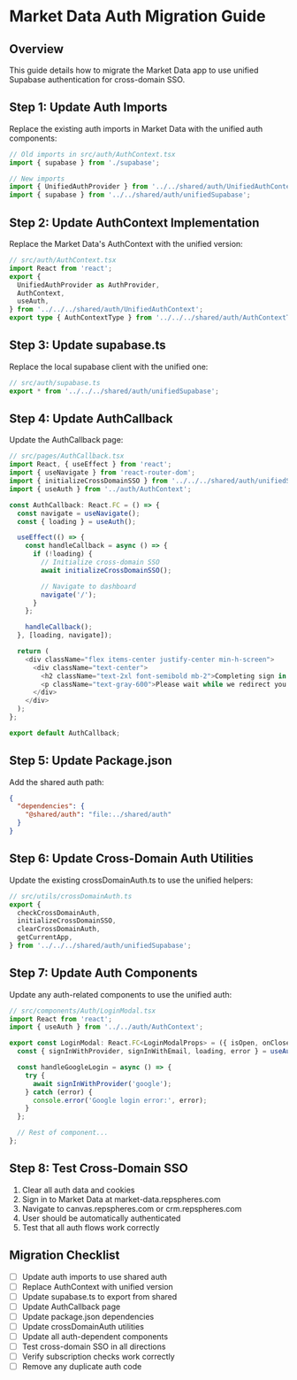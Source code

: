 # Market Data Auth Migration Guide

## Overview

This guide details how to migrate the Market Data app to use unified Supabase authentication for cross-domain SSO.

## Step 1: Update Auth Imports

Replace the existing auth imports in Market Data with the unified auth components:

```typescript
// Old imports in src/auth/AuthContext.tsx
import { supabase } from './supabase';

// New imports
import { UnifiedAuthProvider } from '../../shared/auth/UnifiedAuthContext';
import { supabase } from '../../shared/auth/unifiedSupabase';
```

## Step 2: Update AuthContext Implementation

Replace the Market Data's AuthContext with the unified version:

```typescript
// src/auth/AuthContext.tsx
import React from 'react';
export {
  UnifiedAuthProvider as AuthProvider,
  AuthContext,
  useAuth,
} from '../../../shared/auth/UnifiedAuthContext';
export type { AuthContextType } from '../../../shared/auth/AuthContextType';
```

## Step 3: Update supabase.ts

Replace the local supabase client with the unified one:

```typescript
// src/auth/supabase.ts
export * from '../../../shared/auth/unifiedSupabase';
```

## Step 4: Update AuthCallback

Update the AuthCallback page:

```typescript
// src/pages/AuthCallback.tsx
import React, { useEffect } from 'react';
import { useNavigate } from 'react-router-dom';
import { initializeCrossDomainSSO } from '../../../shared/auth/unifiedSupabase';
import { useAuth } from '../auth/AuthContext';

const AuthCallback: React.FC = () => {
  const navigate = useNavigate();
  const { loading } = useAuth();

  useEffect(() => {
    const handleCallback = async () => {
      if (!loading) {
        // Initialize cross-domain SSO
        await initializeCrossDomainSSO();

        // Navigate to dashboard
        navigate('/');
      }
    };

    handleCallback();
  }, [loading, navigate]);

  return (
    <div className="flex items-center justify-center min-h-screen">
      <div className="text-center">
        <h2 className="text-2xl font-semibold mb-2">Completing sign in...</h2>
        <p className="text-gray-600">Please wait while we redirect you.</p>
      </div>
    </div>
  );
};

export default AuthCallback;
```

## Step 5: Update Package.json

Add the shared auth path:

```json
{
  "dependencies": {
    "@shared/auth": "file:../shared/auth"
  }
}
```

## Step 6: Update Cross-Domain Auth Utilities

Update the existing crossDomainAuth.ts to use the unified helpers:

```typescript
// src/utils/crossDomainAuth.ts
export {
  checkCrossDomainAuth,
  initializeCrossDomainSSO,
  clearCrossDomainAuth,
  getCurrentApp,
} from '../../../shared/auth/unifiedSupabase';
```

## Step 7: Update Auth Components

Update any auth-related components to use the unified auth:

```typescript
// src/components/Auth/LoginModal.tsx
import React from 'react';
import { useAuth } from '../../auth/AuthContext';

export const LoginModal: React.FC<LoginModalProps> = ({ isOpen, onClose }) => {
  const { signInWithProvider, signInWithEmail, loading, error } = useAuth();

  const handleGoogleLogin = async () => {
    try {
      await signInWithProvider('google');
    } catch (error) {
      console.error('Google login error:', error);
    }
  };

  // Rest of component...
};
```

## Step 8: Test Cross-Domain SSO

1. Clear all auth data and cookies
2. Sign in to Market Data at market-data.repspheres.com
3. Navigate to canvas.repspheres.com or crm.repspheres.com
4. User should be automatically authenticated
5. Test that all auth flows work correctly

## Migration Checklist

- [ ] Update auth imports to use shared auth
- [ ] Replace AuthContext with unified version
- [ ] Update supabase.ts to export from shared
- [ ] Update AuthCallback page
- [ ] Update package.json dependencies
- [ ] Update crossDomainAuth utilities
- [ ] Update all auth-dependent components
- [ ] Test cross-domain SSO in all directions
- [ ] Verify subscription checks work correctly
- [ ] Remove any duplicate auth code
